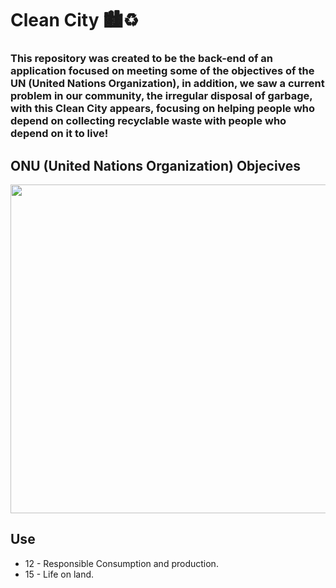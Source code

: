 # Clean City 🏙️♻️
### This repository was created to be the back-end of an application focused on meeting some of the objectives of the UN (United Nations Organization), in addition, we saw a current problem in our community, the irregular disposal of garbage, with this Clean City appears, focusing on helping people who depend on collecting recyclable waste with people who depend on it to live!

## ONU (United Nations Organization) Objecives
<img src="https://www.un.org/sites/un2.un.org/files/field/image/2022/10/sdgs.png" style="width: 781px; height: 526px;"><br>
## Use
- 12 - Responsible Consumption and production.
- 15 - Life on land.
